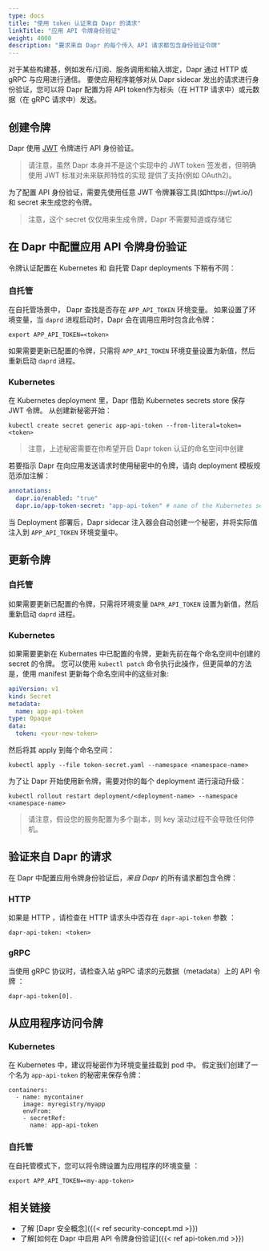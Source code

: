 ```yaml
---
type: docs
title: "使用 token 认证来自 Dapr 的请求"
linkTitle: "应用 API 令牌身份验证"
weight: 4000
description: "要求来自 Dapr 的每个传入 API 请求都包含身份验证令牌"
---
```


对于某些构建基，例如发布/订阅、服务调用和输入绑定，Dapr 通过 HTTP 或 gRPC 与应用进行通信。 要使应用程序能够对从 Dapr sidecar 发出的请求进行身份验证，您可以将 Dapr 配置为将 API token作为标头（在 HTTP 请求中）或元数据（在 gRPC 请求中）发送。

## 创建令牌

Dapr 使用 [JWT](https://jwt.io/) 令牌进行 API 身份验证。

> 请注意，虽然 Dapr 本身并不是这个实现中的 JWT token 签发者，但明确使用 JWT 标准对未来联邦特性的实现 提供了支持(例如 OAuth2)。

为了配置 API 身份验证，需要先使用任意 JWT 令牌兼容工具(如https://jwt.io/) 和 secret 来生成您的令牌。

> 注意，这个 secret 仅仅用来生成令牌，Dapr 不需要知道或存储它

## 在 Dapr 中配置应用 API 令牌身份验证

令牌认证配置在 Kubernetes 和 自托管 Dapr deployments 下稍有不同：

### 自托管

在自托管场景中， Dapr 查找是否存在 `APP_API_TOKEN` 环境变量。 如果设置了环境变量，当 `daprd` 进程启动时，Dapr 会在调用应用时包含此令牌：

```shell
export APP_API_TOKEN=<token>
```

如果需要更新已配置的令牌，只需将 `APP_API_TOKEN` 环境变量设置为新值，然后重新启动 `daprd` 进程。

### Kubernetes

在 Kubernetes deployment 里，Dapr 借助 Kubernetes secrets store 保存 JWT 令牌。 从创建新秘密开始：

```shell
kubectl create secret generic app-api-token --from-literal=token=<token>
```

> 注意，上述秘密需要在你希望开启 Dapr token 认证的命名空间中创建

若要指示 Dapr 在向应用发送请求时使用秘密中的令牌，请向 deployment 模板规范添加注解：

```yaml
annotations:
  dapr.io/enabled: "true"
  dapr.io/app-token-secret: "app-api-token" # name of the Kubernetes secret
```

当 Deployment 部署后，Dapr sidecar 注入器会自动创建一个秘密，并将实际值注入到 `APP_API_TOKEN` 环境变量中。

## 更新令牌

### 自托管

如果需要更新已配置的令牌，只需将环境变量 `DAPR_API_TOKEN` 设置为新值，然后重新启动 `daprd` 进程。

### Kubernetes

如果需要更新在 Kubernates 中已配置的令牌，更新先前在每个命名空间中创建的 secret 的令牌。 您可以使用 `kubectl patch` 命令执行此操作，但更简单的方法是，使用 manifest 更新每个命名空间中的这些对象:

```yaml
apiVersion: v1
kind: Secret
metadata:
  name: app-api-token
type: Opaque
data:
  token: <your-new-token>
```

然后将其 apply 到每个命名空间：

```shell
kubectl apply --file token-secret.yaml --namespace <namespace-name>
```

为了让 Dapr 开始使用新令牌，需要对你的每个 deployment 进行滚动升级：

```shell
kubectl rollout restart deployment/<deployment-name> --namespace <namespace-name>
```

> 请注意，假设您的服务配置为多个副本，则 key 滚动过程不会导致任何停机。


## 验证来自 Dapr 的请求

在 Dapr 中配置应用令牌身份验证后，*来自 Dapr* 的所有请求都包含令牌：

### HTTP

如果是 HTTP ，请检查在 HTTP 请求头中否存在 `dapr-api-token` 参数 ：

```shell
dapr-api-token: <token>
```

### gRPC

当使用 gRPC 协议时，请检查入站 gRPC 请求的元数据（metadata）上的 API 令牌 ：

```shell
dapr-api-token[0].
```

## 从应用程序访问令牌

### Kubernetes

在 Kubernetes 中，建议将秘密作为环境变量挂载到 pod 中。 假定我们创建了一个名为 `app-api-token` 的秘密来保存令牌：

```
containers:
  - name: mycontainer
    image: myregistry/myapp
    envFrom:
    - secretRef:
      name: app-api-token
```

### 自托管

在自托管模式下，您可以将令牌设置为应用程序的环境变量 ：

```
export APP_API_TOKEN=<my-app-token>
```

## 相关链接

- 了解 [Dapr 安全概念]({{< ref security-concept.md >}})
- 了解[如何在 Dapr 中启用 API 令牌身份验证]({{< ref api-token.md >}})
